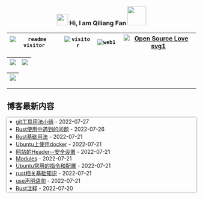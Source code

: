 <link href="./style.css" type="text/css" rel="stylesheet">

<h3 align="center">
    <img src="https://media1.giphy.com/media/xUOwFXiC5Nfq6SKBKo/giphy.gif" width="30"/> Hi, I am Qiliang Fan <img width="50" style="margin:0; padding: 0; border: none;" src="https://media.giphy.com/media/J2awouDsf23R2vo2p5/giphy.gif"/>
</h3>

|<code class="shadow-cyan">![readme visitor](https://img.shields.io/badge/dynamic/json?url=https://busuanzi-github.torch-fan.workers.dev&query=$.site_uv&label=readme%20visitor&style=plastic) </code> | <code class="shadow-cyan">![visitor](https://img.shields.io/badge/dynamic/json?url=https://busuanzi-torch-fan.torch-fan.workers.dev/&query=$.site_uv&label=blog%20visitor&style=plastic)</code> | <code class="shadow-green">![web1](https://img.shields.io/mozilla-observatory/grade-score/www.torch-fan.site?label=blog%20observatory&logo=github&publish&style=plastic) </code> | [![Open Source Love svg1](https://badges.frapsoft.com/os/v1/open-source.svg?v=103)](https://www.torch-fan.site/)  |
| :--: | :--: | :--: | :--: |


| ![](https://github-profile-summary-cards.vercel.app/api/cards/profile-details?username=qiliangfan&theme=nord_bright) | ![](https://github-profile-summary-cards.vercel.app/api/cards/most-commit-language?username=qiliangfan&theme=nord_bright)|
| --| ---|

| ![](https://github-profile-trophy.vercel.app/?username=qiliangfan&column=7&theme=dracula) |
| :--: |


---

## 博客最新内容
<div style="box-shadow: 0px 0px 5px gray">

<!-- START_SECTION:blog -->
* <a href='https://www.torch-fan.site/2022/07/27/git%E5%B7%A5%E5%85%B7%E7%94%A8%E6%B3%95%E5%B0%8F%E7%BB%93/' target='_blank'>git工具用法小结</a> - 2022-07-27
* <a href='https://www.torch-fan.site/2022/07/26/Rust%E4%BD%BF%E7%94%A8%E4%B8%AD%E9%81%87%E5%88%B0%E7%9A%84%E9%97%AE%E9%A2%98/' target='_blank'>Rust使用中遇到的问题</a> - 2022-07-26
* <a href='https://www.torch-fan.site/2022/07/21/Rust%E5%9F%BA%E7%A1%80%E7%94%A8%E6%B3%95/' target='_blank'>Rust基础用法</a> - 2022-07-21
* <a href='https://www.torch-fan.site/2022/07/21/Ubuntu%E4%B8%8A%E4%BD%BF%E7%94%A8docker/' target='_blank'>Ubuntu上使用docker</a> - 2022-07-21
* <a href='https://www.torch-fan.site/2022/07/21/%E7%BD%91%E7%AB%99%E7%9A%84%E5%AE%89%E5%85%A8%E8%AE%BE%E7%BD%AE/' target='_blank'>网站的Header--安全设置</a> - 2022-07-21
* <a href='https://www.torch-fan.site/2022/07/21/modules/' target='_blank'>Modules</a> - 2022-07-21
* <a href='https://www.torch-fan.site/2022/07/21/Ubuntu%E5%B8%B8%E7%94%A8%E7%9A%84%E6%8C%87%E4%BB%A4%E5%92%8C%E9%85%8D%E7%BD%AE/' target='_blank'>Ubuntu常用的指令和配置</a> - 2022-07-21
* <a href='https://www.torch-fan.site/2022/07/21/rust%E7%9B%B8%E5%85%B3%E5%9F%BA%E7%A1%80%E7%9F%A5%E8%AF%86/' target='_blank'>rust相关基础知识</a> - 2022-07-21
* <a href='https://www.torch-fan.site/2022/07/21/use%E5%A3%B0%E6%98%8E%E8%AF%AD%E5%8F%A5/' target='_blank'>use声明语句</a> - 2022-07-21
* <a href='https://www.torch-fan.site/2022/07/21/Rust%E6%B3%A8%E9%87%8A/' target='_blank'>Rust注释</a> - 2022-07-20
<!-- END_SECTION:blog -->

<div>